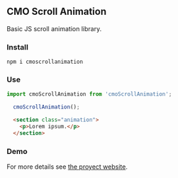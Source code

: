 ## CMO Scroll Animation

Basic JS scroll animation library.


### Install
```
npm i cmoscrollanimation
```

### Use

```javascript
import cmoScrollAnimation from 'cmoScrollAnimation';
```

```javascript
  cmoScrollAnimation(); 
```

```html
  <section class="animation">
    <p>Lorem ipsum.</p>
  </section>
```

### Demo

For more details see [the proyect website](https://christianmo.github.io/cmoScrollAnimation/).